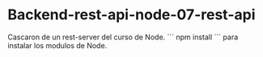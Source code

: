 # Backend-rest-api-node-07-rest-api
Cascaron de un rest-server del curso de Node.
´´´
npm install
´´´
para instalar los modulos de Node.
